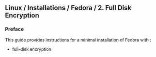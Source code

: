 ## Linux / Installations / Fedora / 2. Full Disk Encryption

### Preface

This guide provides instructions for a minimal installation of Fedora with :
- full-disk encryption
